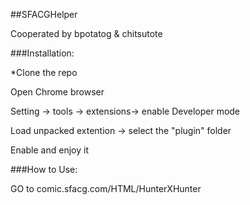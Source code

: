##SFACGHelper   

Cooperated by bpotatog & chitsutote

###Installation:


*Clone the repo

Open Chrome browser

Setting -> tools -> extensions-> enable Developer mode

Load unpacked extention  -> select the "plugin" folder

Enable and enjoy it


###How to Use:

GO to comic.sfacg.com/HTML/HunterXHunter






